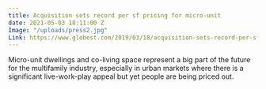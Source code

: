 ```yaml
---
title: Acquisition sets record per sf pricing for micro-unit
date: 2021-05-03 18:11:00 Z
Image: "/uploads/press2.jpg"
Link: https://www.globest.com/2019/03/18/acquisition-sets-record-per-sf-pricing-for-micro-units/?slreturn=20210403141244
---
```


Micro-unit dwellings and co-living space represent a big part of the future for the multifamily industry, especially in urban markets where there is a significant live-work-play appeal but yet people are being priced out.